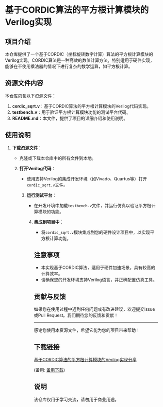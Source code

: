 # 基于CORDIC算法的平方根计算模块的Verilog实现

## 项目介绍

本仓库提供了一个基于CORDIC（坐标旋转数字计算）算法的平方根计算模块的Verilog实现。CORDIC算法是一种高效的数值计算方法，特别适用于硬件实现，能够在不使用乘法器的情况下进行复杂的数学运算，如平方根计算。

## 资源文件内容

本仓库包含以下资源文件：

1. **cordic_sqrt.v**：基于CORDIC算法的平方根计算模块的Verilog代码实现。
2. **testbench.v**：用于验证平方根计算模块功能的测试平台代码。
3. **README.md**：本文件，提供了项目的详细介绍和使用说明。

## 使用说明

1. **下载资源文件**：
   - 克隆或下载本仓库中的所有文件到本地。

   2. **打开Verilog代码**：
      - 使用支持Verilog的集成开发环境（如Vivado、Quartus等）打开`cordic_sqrt.v`文件。

      3. **运行测试平台**：
         - 在开发环境中加载`testbench.v`文件，并运行仿真以验证平方根计算模块的功能。

         4. **集成到项目中**：
            - 将`cordic_sqrt.v`模块集成到您的硬件设计项目中，以实现平方根计算功能。

            ## 注意事项

            - 本实现基于CORDIC算法，适用于硬件加速场景，具有较高的计算效率。
            - 请确保您的开发环境支持Verilog语言，并正确配置仿真工具。

            ## 贡献与反馈

            如果您在使用过程中遇到任何问题或有改进建议，欢迎提交Issue或Pull Request。我们期待您的反馈和贡献！

            ---

            感谢您使用本资源文件，希望它能为您的项目带来帮助！

            ## 下载链接
            [基于CORDIC算法的平方根计算模块的Verilog实现分享](https://pan.quark.cn/s/8763703b96ae) 

            (备用: [备用下载](https://pan.baidu.com/s/1QmTlSRvK8kMpTY9avDGGUQ?pwd=1234))

            ## 说明

            该仓库仅用于学习交流，请勿用于商业用途。
